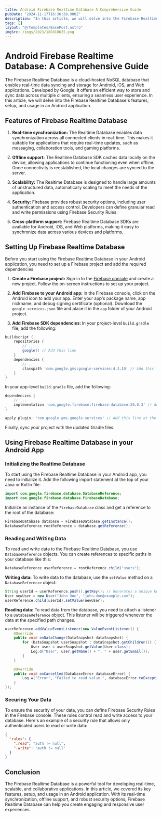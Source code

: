 ```yaml
---
title: Android Firebase Realtime Database A Comprehensive Guide
pubDate: "2024-11-17T16:36:38.000Z"
description: "In this article, we will delve into the Firebase Realtime Database's features, setup, and usage in an Android application"
tags: []
layout: "@/templates/BasePost.astro"
imgSrc: /imgs/2023/186810635.png
---
```

# Android Firebase Realtime Database: A Comprehensive Guide

The Firebase Realtime Database is a cloud-hosted NoSQL database that enables real-time data syncing and storage for Android, iOS, and Web applications. Developed by Google, it offers an efficient way to store and sync data across multiple clients, ensuring a seamless user experience. In this article, we will delve into the Firebase Realtime Database's features, setup, and usage in an Android application.

## Features of Firebase Realtime Database

1. **Real-time synchronization:** The Realtime Database enables data synchronization across all connected clients in real-time. This makes it suitable for applications that require real-time updates, such as messaging, collaboration tools, and gaming platforms.

2. **Offline support:** The Realtime Database SDK caches data locally on the device, allowing applications to continue functioning even when offline. Once connectivity is reestablished, the local changes are synced to the server.

3. **Scalability:** The Realtime Database is designed to handle large amounts of unstructured data, automatically scaling to meet the needs of the application.

4. **Security:** Firebase provides robust security options, including user authentication and access control. Developers can define granular read and write permissions using Firebase Security Rules.

5. **Cross-platform support:** Firebase Realtime Database SDKs are available for Android, iOS, and Web platforms, making it easy to synchronize data across various devices and platforms.

## Setting Up Firebase Realtime Database

Before you start using the Firebase Realtime Database in your Android application, you need to set up a Firebase project and add the required dependencies.

1. **Create a Firebase project:** Sign in to the [Firebase console](https://console.firebase.google.com/) and create a new project. Follow the on-screen instructions to set up your project.

2. **Add Firebase to your Android app:** In the Firebase console, click on the Android icon to add your app. Enter your app's package name, app nickname, and debug signing certificate (optional). Download the `google-services.json` file and place it in the `app` folder of your Android project.

3. **Add Firebase SDK dependencies:** In your project-level `build.gradle` file, add the following:

```gradle
buildscript {
    repositories {
        // ...
        google() // Add this line
    }
    dependencies {
        // ...
        classpath 'com.google.gms:google-services:4.3.10' // Add this line
    }
}
```

In your app-level `build.gradle` file, add the following:

```gradle
dependencies {
    // ...
    implementation 'com.google.firebase:firebase-database:20.0.3' // Add this line
}

apply plugin: 'com.google.gms.google-services' // Add this line at the end
```

Finally, sync your project with the updated Gradle files.

## Using Firebase Realtime Database in your Android App

### Initializing the Realtime Database

To start using the Firebase Realtime Database in your Android app, you need to initialize it. Add the following import statement at the top of your Java or Kotlin file:

```java
import com.google.firebase.database.DatabaseReference;
import com.google.firebase.database.FirebaseDatabase;
```

Initialize an instance of the `FirebaseDatabase` class and get a reference to the root of the database:

```java
FirebaseDatabase database = FirebaseDatabase.getInstance();
DatabaseReference rootReference = database.getReference();
```

### Reading and Writing Data

To read and write data to the Firebase Realtime Database, you use `DatabaseReference` objects. You can create references to specific paths in your database like this:

```java
DatabaseReference userReference = rootReference.child("users");
```

**Writing data:** To write data to the database, use the `setValue` method on a `DatabaseReference` object:

```java
String userId = userReference.push().getKey(); // Generates a unique key for a new user
User newUser = new User("John Doe", "john.doe@example.com");
userReference.child(userId).setValue(newUser);
```

**Reading data:** To read data from the database, you need to attach a listener to a `DatabaseReference` object. This listener will be triggered whenever the data at the specified path changes.

```java
userReference.addValueEventListener(new ValueEventListener() {
    @Override
    public void onDataChange(DataSnapshot dataSnapshot) {
        for (DataSnapshot userSnapshot : dataSnapshot.getChildren()) {
            User user = userSnapshot.getValue(User.class);
            Log.d("User", user.getName() + ", " + user.getEmail());
        }
    }

    @Override
    public void onCancelled(DatabaseError databaseError) {
        Log.w("Error", "Failed to read value.", databaseError.toException());
    }
});
```

### Securing Your Data

To ensure the security of your data, you can define Firebase Security Rules in the Firebase console. These rules control read and write access to your database. Here's an example of a security rule that allows only authenticated users to read or write data:

```json
{
  "rules": {
    ".read": "auth != null",
    ".write": "auth != null"
  }
}
```

## Conclusion

The Firebase Realtime Database is a powerful tool for developing real-time, scalable, and collaborative applications. In this article, we covered its key features, setup, and usage in an Android application. With its real-time synchronization, offline support, and robust security options, Firebase Realtime Database can help you create engaging and responsive user experiences.
